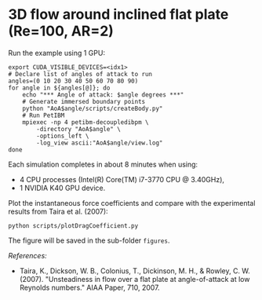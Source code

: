 # 3D flow around inclined flat plate (Re=100, AR=2)

Run the example using 1 GPU:

```
export CUDA_VISIBLE_DEVICES=<idx1>
# Declare list of angles of attack to run
angles=(0 10 20 30 40 50 60 70 80 90)
for angle in ${angles[@]}; do
    echo "*** Angle of attack: $angle degrees ***"
    # Generate immersed boundary points
    python "AoA$angle/scripts/createBody.py"
    # Run PetIBM
    mpiexec -np 4 petibm-decoupledibpm \
        -directory "AoA$angle" \
        -options_left \
        -log_view ascii:"AoA$angle/view.log"
done
```

Each simulation completes in about 8 minutes when using:
- 4 CPU processes (Intel(R) Core(TM) i7-3770 CPU @ 3.40GHz),
- 1 NVIDIA K40 GPU device.

Plot the instantaneous force coefficients and compare with the experimental
results from Taira et al. (2007):

```
python scripts/plotDragCoefficient.py
```

The figure will be saved in the sub-folder `figures`.

_References:_
* Taira, K., Dickson, W. B., Colonius, T., Dickinson, M. H., & Rowley, C. W. (2007). "Unsteadiness in flow over a flat plate at angle-of-attack at low Reynolds numbers." AIAA Paper, 710, 2007.
